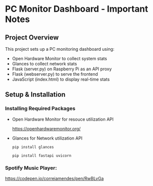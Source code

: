 # PC Monitor Dashboard - Important Notes

## Project Overview

This project sets up a PC monitoring dashboard using:

- Open Hardware Monitor to collect system stats
- Glances to collect network stats
- Flask (server.py) on Raspberry Pi as an API proxy
- Flask (webserver.py) to serve the frontend
- JavaScript (index.html) to display real-time stats

## Setup & Installation

### Installing Required Packages

- Open Hardware Monitor for resouce utilization API

  https://openhardwaremonitor.org/

- Glances for Network utilization API

  `pip install glances`

  `pip install fastapi uvicorn`

### Spotify Music Player:
https://codepen.io/correiamendes/pen/RwBLvGa


